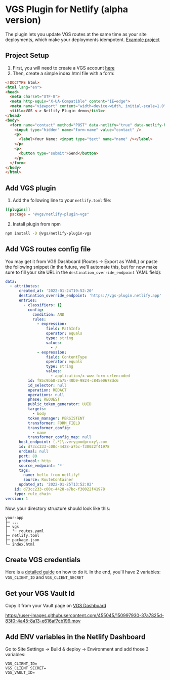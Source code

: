 # VGS Plugin for Netlify (alpha version)
The plugin lets you update VGS routes at the same time as your site deployments, which make your deployments idempotent.
[Example project](https://github.com/verygoodsecurity/netlify-plugin-example)

## Project Setup

1. First, you will need to create a VGS account [here](https://dashboard.verygoodsecurity.com)
2. Then, create a simple index.html file with a form:
```html
<!DOCTYPE html>
<html lang="en">
<head>
  <meta charset="UTF-8">
  <meta http-equiv="X-UA-Compatible" content="IE=edge">
  <meta name="viewport" content="width=device-width, initial-scale=1.0">
  <title>VGS <-> Netlify Plugin demo</title>
</head>
<body>
  <form name="contact" method="POST" data-netlify="true" data-netlify-honeypot="bot-field">
    <input type="hidden" name="form-name" value="contact" />
    <p>
      <label>Your Name: <input type="text" name="name" /></label>   
    </p>
    <p>
      <button type="submit">Send</button>
    </p>
  </form>
</body>
</html>
```

## Add VGS plugin

1. Add the following line to your `netlify.toml` file:

```toml
[[plugins]]
  package = "@vgs/netlify-plugin-vgs"
```

2. Install plugin from npm
```bash
npm install -D @vgs/netlify-plugin-vgs
```

## Add VGS routes config file

You may get it from VGS Dashboard (Routes -> Export as YAML) or paste the following snippet (in the future, we'll automate this, but for now make sure to fill your site URL in the `destination_override_endpoint` YAML field):

```yaml
data:
  - attributes:
      created_at: '2022-01-24T19:52:20'
      destination_override_endpoint: 'https://vgs-plugin.netlify.app'
      entries:
        - classifiers: {}
          config:
            condition: AND
            rules:
              - expression:
                  field: PathInfo
                  operator: equals
                  type: string
                  values:
                    - /
              - expression:
                  field: ContentType
                  operator: equals
                  type: string
                  values:
                    - application/x-www-form-urlencoded
          id: f85c9bb8-2a75-40b9-9824-c845e0678dc6
          id_selector: null
          operation: REDACT
          operations: null
          phase: REQUEST
          public_token_generator: UUID
          targets:
            - body
          token_manager: PERSISTENT
          transformer: FORM_FIELD
          transformer_config:
            - name
          transformer_config_map: null
      host_endpoint: (.*)\.verygoodproxy\.com
      id: d73cc233-c00c-4428-a7bc-f30022f41978
      ordinal: null
      port: 80
      protocol: http
      source_endpoint: '*'
      tags:
        name: hello from netlify!
        source: RouteContainer
      updated_at: '2022-01-25T13:52:02'
    id: d73cc233-c00c-4428-a7bc-f30022f41978
    type: rule_chain
version: 1
```

Now, your directory structure should look like this:
```
your-app
├─ ...
├─ vgs
|  └─ routes.yaml
├─ netlify.toml
├─ package.json
└─ index.html
```

## Create VGS credentials

Here is a [detailed guide](https://www.verygoodsecurity.com/docs/vgs-cli/service-account) on how to do it. In the end, you'll have 2 variables: `VGS_CLIENT_ID` and `VGS_CLIENT_SECRET`

## Get your VGS Vault Id
Copy it from your Vault page on [VGS Dashboard](https://dashboard.verygoodsecurity.com)


https://user-images.githubusercontent.com/455045/150997930-37a7825d-83f0-4a45-8a13-e616af7cb199.mov


## Add ENV variables in the Netlify Dashboard

Go to Site Settings -> Build & deploy -> Environment and add those 3 variables:
```
VGS_CLIENT_ID=
VGS_CLIENT_SECRET=
VGS_VAULT_ID=
```
